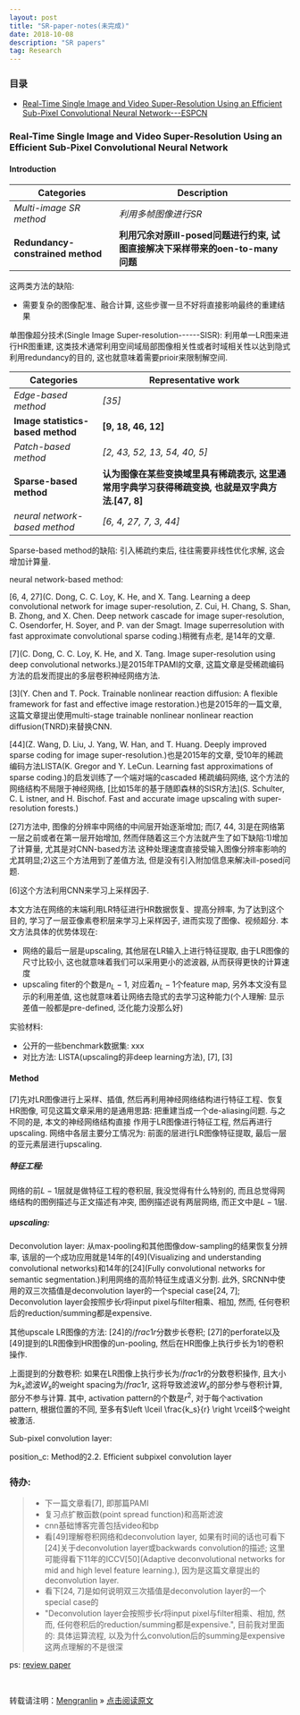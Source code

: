 ```yaml
---
layout: post
title: "SR-paper-notes(未完成)"
date: 2018-10-08
description: "SR papers"
tag: Research
---
```


### 目录

* [Real-Time Single Image and Video Super-Resolution Using an Efficient Sub-Pixel Convolutional Neural Network---ESPCN](#ESPCN)

### <a name= "ESPCN"></a>Real-Time Single Image and Video Super-Resolution Using an Efficient Sub-Pixel Convolutional Neural Network

#### __Introduction__

|     Categories                               | Description                               |
| ------------                                 | ------------------------------            |
| _Multi-image SR method_                                 |     _利用多帧图像进行SR_                |
| __Redundancy-constrained method__                                | __利用冗余对原ill-posed问题进行约束, 试图直接解决下采样带来的oen-to-many问题__          |

这两类方法的缺陷:

+ 需要复杂的图像配准、融合计算, 这些步骤一旦不好将直接影响最终的重建结果

单图像超分技术(Single Image Super-resolution------SISR): 利用单一LR图来进行HR图重建, 这类技术通常利用空间域局部图像相关性或者时域相关性以达到隐式利用redundancy的目的, 这也就意味着需要prioir来限制解空间.

|     Categories                               | Representative work                               |
| ------------                                 | ------------------------------            |
| _Edge-based method_                                 |     _[35]_                |
| __Image statistics-based method__                   | __[9, 18, 46, 12]__          |
| _Patch-based method_                                 |     _[2, 43, 52, 13, 54, 40, 5]_                |
| __Sparse-based method__                   | __认为图像在某些变换域里具有稀疏表示, 这里通常用字典学习获得稀疏变换, 也就是双字典方法.[47, 8]__          |
| _neural network-based method_                                 |     _[6, 4, 27, 7, 3, 44]_                |

Sparse-based method的缺陷: 引入稀疏约束后, 往往需要非线性优化求解, 这会增加计算量.

neural network-based method:

[6, 4, 27](C. Dong, C. C. Loy, K. He, and X. Tang. Learning a deep convolutional network for image super-resolution, Z. Cui, H. Chang, S. Shan, B. Zhong, and X. Chen. Deep network cascade for image super-resolution, C. Osendorfer, H. Soyer, and P. van der Smagt. Image superresolution with fast approximate convolutional sparse coding.)稍微有点老, 是14年的文章.

[7](C. Dong, C. C. Loy, K. He, and X. Tang. Image super-resolution using deep convolutional networks.)是2015年TPAMI的文章, 这篇文章是受稀疏编码方法的启发而提出的多层卷积神经网络方法.

[3](Y. Chen and T. Pock. Trainable nonlinear reaction diffusion: A flexible framework for fast and effective image restoration.)也是2015年的一篇文章, 这篇文章提出使用multi-stage trainable nonlinear nonlinear reaction diffusion(TNRD)来替换CNN.

[44](Z. Wang, D. Liu, J. Yang, W. Han, and T. Huang. Deeply improved sparse coding for image super-resolution.)也是2015年的文章, 受10年的稀疏编码方法LISTA(K. Gregor and Y. LeCun. Learning fast approximations of sparse coding.)的启发训练了一个端对端的cascaded 稀疏编码网络, 这个方法的网络结构不局限于神经网络, [比如15年的基于随即森林的SISR方法](S. Schulter, C. L istner, and H. Bischof. Fast and accurate image upscaling with super-resolution forests.)

[27]方法中, 图像的分辨率中网络的中间层开始逐渐增加; 而[7, 44, 3]是在网络第一层之前或者在第一层开始增加, 然而伴随着这三个方法就产生了如下缺陷:1)增加了计算量, 尤其是对CNN-based方法
这种处理速度直接受输入图像分辨率影响的尤其明显;2)这三个方法用到了差值方法, 但是没有引入附加信息来解决ill-posed问题.

[6]这个方法利用CNN来学习上采样因子.

本文方法在网络的末端利用LR特征进行HR数据恢复、提高分辨率, 为了达到这个目的, 学习了一层亚像素卷积层来学习上采样因子, 进而实现了图像、视频超分. 本文方法具体的优势体现在:

+ 网络的最后一层是upscaling, 其他层在LR输入上进行特征提取, 由于LR图像的尺寸比较小, 这也就意味着我们可以采用更小的滤波器, 从而获得更快的计算速度
+ upscaling fiter的个数是$n_L - 1$, 对应着$n_L - 1$个feature map, 另外本文没有显示的利用差值, 这也就意味着让网络去隐式的去学习这种能力(个人理解: 显示差值一般都是pre-defined, 泛化能力没那么好)

实验材料:

+ 公开的一些benchmark数据集: xxx
+ 对比方法: LISTA(upscaling的非deep learning方法), [7], [3]

#### __Method__

[7]先对LR图像进行上采样、插值, 然后再利用神经网络结构进行特征工程、恢复HR图像, 可见这篇文章采用的是通用思路: 把重建当成一个de-aliasing问题. 与之不同的是, 本文的神经网络结构直接
作用于LR图像进行特征工程, 然后再进行upscaling. 网络中各层主要分工情况为: 前面的层进行LR图像特征提取, 最后一层的亚元素层进行upscaling.

##### 特征工程:

网络的前$L-1$层就是做特征工程的卷积层, 我没觉得有什么特别的, 而且总觉得网络结构的图例描述与正文描述有冲突, 图例描述说有两层网络, 而正文中是$L-1$层.

##### upscaling:

Deconvolution layer: 从max-pooling和其他图像dow-sampling的结果恢复分辨率, 该层的一个成功应用就是14年的[49](Visualizing and understanding convolutional networks)和14年的[24](Fully convolutional networks for semantic segmentation.)利用网络的高阶特征生成语义分割. 此外, SRCNN中使用的双三次插值是deconvolution layer的一个special case[24, 7]; Deconvolution layer会按照步长$r$将input pixel与filter相乘、相加, 然而, 任何卷积后的reduction/summing都是expensive.

其他upscale LR图像的方法: [24]的$/frac{1}{r}$分数步长卷积; [27]的perforate以及[49]提到的LR图像到HR图像的un-pooling, 然后在HR图像上执行步长为1的卷积操作.

上面提到的分数卷积: 如果在LR图像上执行步长为$/frac{1}{r}$的分数卷积操作, 且大小为$k_s$滤波$W_s$的weight spacing为$/frac{1}{r}$, 这将导致滤波$W_s$的部分参与卷积计算, 部分不参与计算. 其中, activation pattern的个数是$r^2$, 对于每个activation pattern, 根据位置的不同, 至多有$\left \lceil \frac{k_s}{r} \right \rceil$个weight被激活.

Sub-pixel convolution layer:

position_c: Method的2.2. Efficient subpixel convolution layer
### 待办:

>* 下一篇文章看[7], 即那篇PAMI
>* 复习点扩散函数(point spread function)和高斯滤波
>* cnn基础博客完善包括video和bp
>* 看[49]理解卷积网络和deconvolution layer, 如果有时间的话也可看下[24]关于deconvolution layer或backwards convolution的描述; 这里可能得看下11年的ICCV[50](Adaptive deconvolutional networks for mid and high level feature learning.), 因为是这篇文章提出的deconvolution layer.
>* 看下[24, 7]是如何说明双三次插值是deconvolution layer的一个special case的
>* "Deconvolution layer会按照步长$r$将input pixel与filter相乘、相加, 然而, 任何卷积后的reduction/summing都是expensive.", 目前我对里面的: 具体运算流程, 以及为什么convolution后的summing是expensive这两点理解的不是很深

ps: [review paper](https://eng.ucmerced.edu/people/cyang35/ECCV14/ECCV14.html/)

<br>

转载请注明：[Mengranlin](https://lmrshare.github.io) » [点击阅读原文](https://lmrshare.github.io/2015/09/iOS9_Note/)
